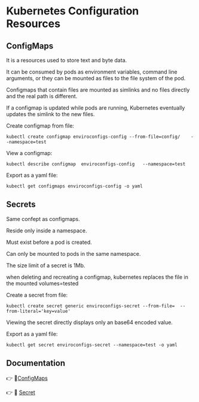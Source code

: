 # Kubernetes Configuration Resources


## ConfigMaps

It is a resources used to store text and byte data.

It can be consumed by pods as environment variables, command line arguments, 
or they can be mounted as files to the file system of the pod.

Configmaps that contain files are mounted as simlinks and no files directly and the real path is different.

If a configmap is updated while pods are running, Kubernetes eventually updates the simlink to the new files.


Create configmap from file:
```
kubectl create configmap enviroconfigs-config --from-file=config/    --namespace=test
```

View a configmap:
```
kubectl describe configmap  enviroconfigs-config   --namespace=test
```

Export as a yaml file:
```
kubectl get configmaps enviroconfigs-config -o yaml
```

## Secrets

Same confept as configmaps.

Reside only inside a namespace.

Must exist before a pod is created.

Can only be mounted to pods in the same namespace.

The size limit of a secret is 1Mb.

when deleting and recreating a configmap, kubernetes replaces the file in the mounted volumes=tested

Create a secret from file:
```
kubectl create secret generic enviroconfigs-secret --from-file=  --from-literal='key=value'
```

Viewing the secret directly displays only an base64 encoded value.

Export as a yaml file:
```
kubectl get secret enviroconfigs-secret --namespace=test -o yaml
```

## Documentation

:point_right: :link:[ConfigMaps](https://kubernetes.io/docs/concepts/configuration/configmap/)

:point_right: :link: [Secret](https://kubernetes.io/docs/concepts/configuration/secret/)